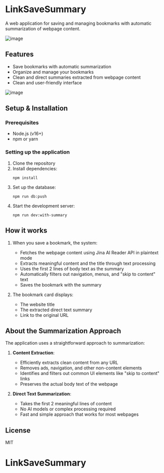 # LinkSaveSummary


A web application for saving and managing bookmarks with automatic summarization of webpage content.






![image](https://github.com/user-attachments/assets/45d966b5-77bc-4e59-9135-027f62950f05)






## Features

- Save bookmarks with automatic summarization
- Organize and manage your bookmarks
- Clean and direct summaries extracted from webpage content
- Clean and user-friendly interface

![image](https://github.com/user-attachments/assets/02c6bfd5-0915-418c-be49-71620b0e0282)


## Setup & Installation

### Prerequisites

- Node.js (v16+)
- npm or yarn

### Setting up the application

1. Clone the repository
2. Install dependencies:
   ```
   npm install
   ```
3. Set up the database:
   ```
   npm run db:push
   ```
4. Start the development server:
   ```
   npm run dev:with-summary
   ```

## How it works

1. When you save a bookmark, the system:
   - Fetches the webpage content using Jina AI Reader API in plaintext mode
   - Extracts meaningful content and the title through text processing
   - Uses the first 2 lines of body text as the summary
   - Automatically filters out navigation, menus, and "skip to content" text
   - Saves the bookmark with the summary

2. The bookmark card displays:
   - The website title
   - The extracted direct text summary
   - Link to the original URL

## About the Summarization Approach

The application uses a straightforward approach to summarization:

1. **Content Extraction**:
   - Efficiently extracts clean content from any URL
   - Removes ads, navigation, and other non-content elements
   - Identifies and filters out common UI elements like "skip to content" links
   - Preserves the actual body text of the webpage

2. **Direct Text Summarization**:
   - Takes the first 2 meaningful lines of content
   - No AI models or complex processing required
   - Fast and simple approach that works for most webpages

## License

MIT

# LinkSaveSummary
 
